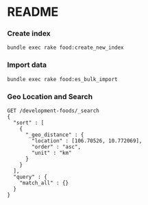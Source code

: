 # README

### Create index

`bundle exec rake food:create_new_index`

### Import data

`bundle exec rake food:es_bulk_import`

### Geo Location and Search

```cassandraql
GET /development-foods/_search
{
  "sort" : [
    {
      "_geo_distance" : {
        "location" : [106.70526, 10.772069],
        "order" : "asc",
        "unit" : "km"
      }
    }
  ],
  "query" : {
    "match_all" : {}
  }
}
```

